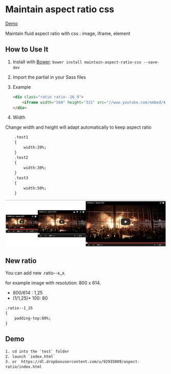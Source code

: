 # Maintain aspect ratio css

[Demo](https://dl.dropboxusercontent.com/u/92935009/aspect-ratio/index.html)

Maintain fluid aspect ratio with css : image, iframe, element


## How to Use It

1. Install with [Bower](http://bower.io/ "BOWER: A package manager for the web"):
   `bower install maintain-aspect-ratio-css --save-dev`

2. Import the partial in your Sass files

3. Example

	```html
	<div class="ratio ratio--16_9">
		<iframe width="560" height="315" src="//www.youtube.com/embed/4SH6ghURstg" frameborder="0" allowfullscreen></iframe>
	</div>
	```
4. Width

Change width and height will adapt automatically to keep aspect ratio

		.test1
		{
			width:20%;
		}
		.test2
		{
			width:30%;
		}
		.test3
		{
			width:50%;
		}
		

![result](ex.jpg)
	
	
## New ratio

You can add new .ratio--x_x.

for example  image with resolution: 800 x 614.

- 800/614 : 1,25
- (1/1,25)* 100: 80

```
.ratio--1_25
{
	padding-top:80%;
}
```

## Demo
	1. cd into the `test` folder
	2. launch `index.html`
	3. or  https://dl.dropboxusercontent.com/u/92935009/aspect-ratio/index.html
